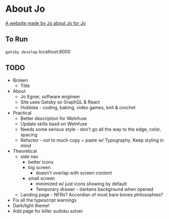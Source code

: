# About Jo
[A website made by Jo about Jo for Jo](https://aboutjo.gtsb.io/)

## To Run
`gatsby develop`
localhost:8000

## TODO
* Broken
  * Title
* About
  * Jo Egner, software engineer
  * Site uses Gatsby so GraphQL & React
  * Hobbies - coding, baking, video games, knit & crochet
* Practical
  * Better description for WeInfuse
  * Update skills basd on WeInfuse
  * Needs some serious style - don't go all the way to the edge, color, spacing
  * Refactor - not to much copy + paste w/ Typography. Keep styling in mind
* Theoretical
  * side nav
    * better icons
    * big screen
      * doesn't overlap with screen content
    * small screen
      * minimized w/ just icons showing by default
      * Temporary drawer - darkens background when opened
  * Landing page - NFRs? Accordian of most bare bones philosophies?
* Fix all the typescript warnings
* Dark/light theme!
* Add page for killer sudoku solver
